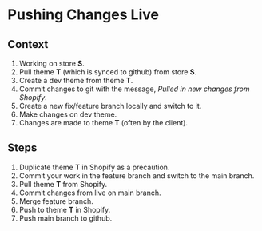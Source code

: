 # Pushing Changes Live


## Context

1. Working on store **S**.
2. Pull theme **T** (which is synced to github) from store **S**.
3. Create a dev theme from theme **T**.
4. Commit changes to git with the message, *Pulled in new changes from Shopify*.
5. Create a new fix/feature branch locally and switch to it.
6. Make changes on dev theme.
7. Changes are made to theme **T** (often by the client).


## Steps

1. Duplicate theme **T** in Shopify as a precaution.
2. Commit your work in the feature branch and switch to the main branch.
3. Pull theme **T** from Shopify.
4. Commit changes from live on main branch.
5. Merge feature branch.
6. Push to theme **T** in Shopify.
7. Push main branch to github.
